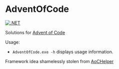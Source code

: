 # AdventOfCode

[![.NET](https://github.com/h2oboi89/AdventOfCode/actions/workflows/dotnet.yml/badge.svg)](https://github.com/h2oboi89/AdventOfCode/actions/workflows/dotnet.yml)

Solutions for [Advent of Code](https://adventofcode.com/)

Usage:
 - `AdventOfCode.exe -h` displays usage information.

Framework idea shamelessly stolen from [AoCHelper](https://github.com/eduherminio/AoCHelper)
